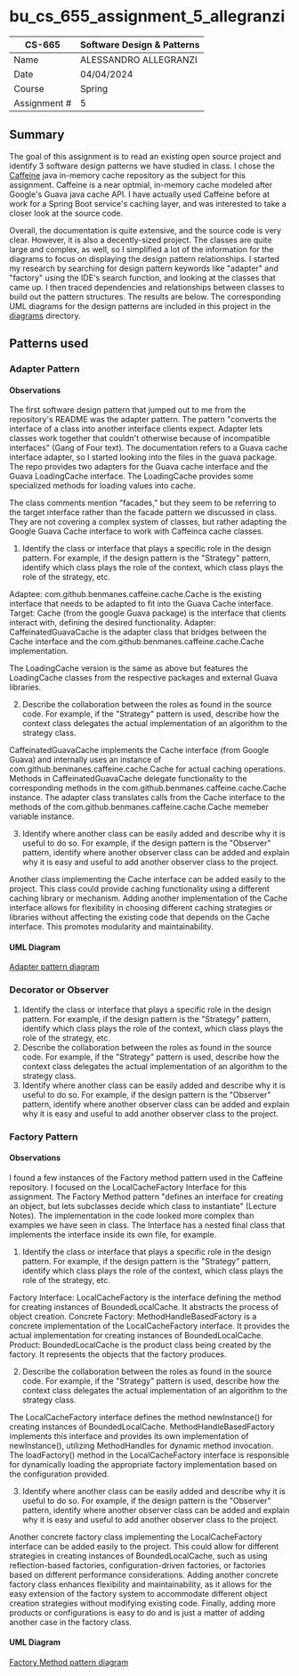 # bu_cs_655_assignment_5_allegranzi
| CS-665       | Software Design & Patterns |
|--------------|----------------------------|
| Name         | ALESSANDRO ALLEGRANZI      |
| Date         | 04/04/2024                 |
| Course       | Spring                     |
| Assignment # | 5                          |

## Summary

The goal of this assignment is to read an existing open source project and identify 3 software design patterns
we have studied in class. I chose the [Caffeine](https://github.com/ben-manes/caffeine) java in-memory cache repository
as the subject for this assignment. Caffeine is a near optmial, in-memory cache modeled after Google's Guava java cache
API. I have actually used Caffeine before at work for a Spring Boot service's caching layer, and was interested to take 
a closer look at the source code.

Overall, the documentation is quite extensive, and the source code is very clear. However, it is also a decently-sized project. 
The classes are quite large and complex, as well, so I simplified a lot of the information for the diagrams to focus
on displaying the design pattern relationships. I started my research by searching for design pattern keywords like 
"adapter" and "factory" using the IDE's search function, and looking at the classes that came up. I then traced dependencies 
and relationships between classes to build out the pattern structures. The results are below. The corresponding UML 
diagrams for the design patterns are included in this project in the [diagrams](diagrams/) directory.

## Patterns used

### Adapter Pattern

#### Observations

The first software design pattern that jumped out to me from the repository's README was the adapter pattern.
The pattern "converts the interface of a class into another interface clients expect. Adapter lets
classes work together that couldn't otherwise because of incompatible interfaces" (Gang of Four text).
The documentation refers to a Guava cache interface adapter, so I started looking into the files in the guava package. The repo
provides two adapters for the Guava cache interface and the Guava LoadingCache interface. The LoadingCache provides some
specialized methods for loading values into cache.

The class comments mention "facades," but they seem to be referring to the target interface rather than the facade
pattern we discussed in class. They are not covering a complex system of classes, but rather adapting the Google Guava Cache
interface to work with Caffeinca cache classes.

1. Identify the class or interface that plays a specific role in the design pattern. For
   example, if the design pattern is the "Strategy" pattern, identify which class plays the role
   of the context, which class plays the role of the strategy, etc.

Adaptee: com.github.benmanes.caffeine.cache.Cache is the existing interface that needs to be adapted to fit into the Guava Cache interface.
Target: Cache (from the google Guava package) is the interface that clients interact with, defining the desired functionality.
Adapter: CaffeinatedGuavaCache is the adapter class that bridges between the Cache interface and the com.github.benmanes.caffeine.cache.Cache implementation.

The LoadingCache version is the same as above but features the LoadingCache classes from the respective packages and external
Guava libraries.


2. Describe the collaboration between the roles as found in the source code. For example,
   if the "Strategy" pattern is used, describe how the context class delegates the actual
   implementation of an algorithm to the strategy class.

CaffeinatedGuavaCache implements the Cache interface (from Google Guava) and internally uses an instance of com.github.benmanes.caffeine.cache.Cache for actual caching operations.
Methods in CaffeinatedGuavaCache delegate functionality to the corresponding methods in the com.github.benmanes.caffeine.cache.Cache instance.
The adapter class translates calls from the Cache interface to the methods of the com.github.benmanes.caffeine.cache.Cache memeber variable instance.


3. Identify where another class can be easily added and describe why it is useful to do so.
   For example, if the design pattern is the "Observer" pattern, identify where another
   observer class can be added and explain why it is easy and useful to add another
   observer class to the project.

Another class implementing the Cache interface can be added easily to the project. This class could provide caching functionality using a different caching library or mechanism.
Adding another implementation of the Cache interface allows for flexibility in choosing different caching strategies or libraries without affecting the existing code that depends on the Cache interface. 
This promotes modularity and maintainability.

#### UML Diagram

[Adapter pattern diagram](diagrams/adapter.pdf)

### Decorator or Observer

1. Identify the class or interface that plays a specific role in the design pattern. For
   example, if the design pattern is the "Strategy" pattern, identify which class plays the role
   of the context, which class plays the role of the strategy, etc.
2. Describe the collaboration between the roles as found in the source code. For example,
   if the "Strategy" pattern is used, describe how the context class delegates the actual
   implementation of an algorithm to the strategy class.
3. Identify where another class can be easily added and describe why it is useful to do so.
   For example, if the design pattern is the "Observer" pattern, identify where another
   observer class can be added and explain why it is easy and useful to add another
   observer class to the project.

### Factory Pattern

#### Observations

I found a few instances of the Factory method pattern used in the Caffeine repository. I focused on the LocalCacheFactory
Interface for this assignment. The Factory Method pattern "defines an interface for creating an object, but lets
subclasses decide which class to instantiate" (Lecture Notes). The implementation in the code looked more complex than examples
we have seen in class. The Interface has a nested final class that implements the interface inside its own file, for example.

1. Identify the class or interface that plays a specific role in the design pattern. For
   example, if the design pattern is the "Strategy" pattern, identify which class plays the role
   of the context, which class plays the role of the strategy, etc.

Factory Interface: LocalCacheFactory is the interface defining the method for creating instances of BoundedLocalCache.
It abstracts the process of object creation.
Concrete Factory: MethodHandleBasedFactory is a concrete implementation of the LocalCacheFactory interface. 
It provides the actual implementation for creating instances of BoundedLocalCache.
Product: BoundedLocalCache is the product class being created by the factory. 
It represents the objects that the factory produces.

2. Describe the collaboration between the roles as found in the source code. For example,
   if the "Strategy" pattern is used, describe how the context class delegates the actual
   implementation of an algorithm to the strategy class.

The LocalCacheFactory interface defines the method newInstance() for creating instances of BoundedLocalCache.
MethodHandleBasedFactory implements this interface and provides its own implementation of newInstance(), utilizing 
MethodHandles for dynamic method invocation. The loadFactory() method in the LocalCacheFactory interface is responsible 
for dynamically loading the appropriate factory implementation based on the configuration provided.

3. Identify where another class can be easily added and describe why it is useful to do so.
   For example, if the design pattern is the "Observer" pattern, identify where another
   observer class can be added and explain why it is easy and useful to add another
   observer class to the project.

Another concrete factory class implementing the LocalCacheFactory interface can be added easily to the project. This could allow for 
different strategies in creating instances of BoundedLocalCache, such as using reflection-based factories, configuration-driven factories, 
or factories based on different performance considerations. Adding another concrete factory class enhances flexibility and 
maintainability, as it allows for the easy extension of the factory system to accommodate different object creation 
strategies without modifying existing code. Finally, adding more products or configurations is easy to do and is just a matter
of adding another case in the factory class.

#### UML Diagram

[Factory Method pattern diagram](diagrams/factory.pdf)